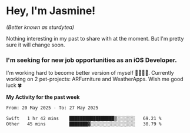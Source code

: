 # Hey, I'm Jasmine!
_(Better known as sturdytea)_

Nothing interesting in my past to share with at the moment. 
But I'm pretty sure it will change soon.

### I'm seeking for new job opportunities as an iOS Developer. 

I'm working hard to become better version of myself 🙇‍♀🏋️‍♀️. 
Currently working on 2 pet-projects: ARFurniture and WeatherApps. 
Wish me good luck 🍀

**My Activity for the past week**

<!--START_SECTION:waka-->

```txt
From: 20 May 2025 - To: 27 May 2025

Swift   1 hr 42 mins    █████████████████▒░░░░░░░   69.21 %
Other   45 mins         ███████▓░░░░░░░░░░░░░░░░░   30.79 %
```

<!--END_SECTION:waka-->
